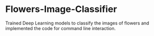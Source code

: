 # Flowers-Image-Classifier
Trained Deep Learning models to classify the images of flowers and implemented the code for command line interaction.
